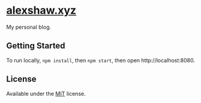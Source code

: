# [alexshaw.xyz](https://alexshaw.xyz/)

My personal blog.

## Getting Started

To run locally, `npm install`, then `npm start`, then open http://localhost:8080.

## License

Available under the [MIT](LICENSE.md) license.
